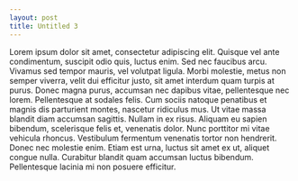 ```yaml
---
layout: post
title: Untitled 3
---
```


Lorem ipsum dolor sit amet, consectetur adipiscing elit. Quisque vel ante condimentum, suscipit odio quis, luctus enim. Sed nec faucibus arcu. Vivamus sed tempor mauris, vel volutpat ligula. Morbi molestie, metus non semper viverra, velit dui efficitur justo, sit amet interdum quam turpis at purus. Donec magna purus, accumsan nec dapibus vitae, pellentesque nec lorem. Pellentesque at sodales felis. Cum sociis natoque penatibus et magnis dis parturient montes, nascetur ridiculus mus. Ut vitae massa blandit diam accumsan sagittis. Nullam in ex risus. Aliquam eu sapien bibendum, scelerisque felis et, venenatis dolor. Nunc porttitor mi vitae vehicula rhoncus. Vestibulum fermentum venenatis tortor non hendrerit. Donec nec molestie enim. Etiam est urna, luctus sit amet ex ut, aliquet congue nulla. Curabitur blandit quam accumsan luctus bibendum. Pellentesque lacinia mi non posuere efficitur.